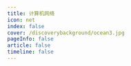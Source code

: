 ```yaml
---
title: 计算机网络
icon: net 
index: false
cover: /discoverybackground/ocean3.jpg
pageInfo: false
article: false
timeline: false
---
```


<Catalog />


